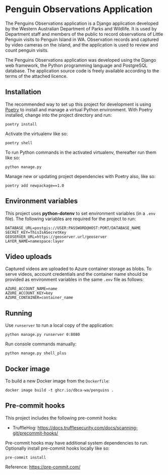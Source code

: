 # Penguin Observations Application

The Penguins Observations application is a Django application developed
by the Western Australian Department of Parks and Wildlife. It is used
by Department staff and members of the public to record observations of
Little Penguin visits to Penguin Island in WA. Observation records and
captured by video cameras on the island, and the application is used to
review and count penguin visits.

The Penguins Observations application was developed using the Django web
framework, the Python programming language and PostgreSQL database. The
application source code is freely available according to the terms of
the attached licence.

## Installation

The recommended way to set up this project for development is using
[Poetry](https://python-poetry.org/docs/) to install and manage a virtual Python
environment. With Poetry installed, change into the project directory and run:

    poetry install

Activate the virtualenv like so:

    poetry shell

To run Python commands in the activated virtualenv, thereafter run them like so:

    python manage.py

Manage new or updating project dependencies with Poetry also, like so:

    poetry add newpackage==1.0

## Environment variables

This project uses **python-dotenv** to set environment variables (in a `.env` file).
The following variables are required for the project to run:

    DATABASE_URL=postgis://USER:PASSWORD@HOST:PORT/DATABASE_NAME
    SECRET_KEY=ThisIsASecretKey
    GEOSERVER_URL=https://geoserver.url/geoserver
    LAYER_NAME=namespace:layer

## Video uploads

Captured videos are uploaded to Azure container storage as blobs. To serve videos,
account credentials and the container name should be provided as environment variables
in the same `.env` file as follows:

    AZURE_ACCOUNT_NAME=name
    AZURE_ACCOUNT_KEY=key
    AZURE_CONTAINER=container_name

## Running

Use `runserver` to run a local copy of the application:

    python manage.py runserver 0:8080

Run console commands manually:

    python manage.py shell_plus

## Docker image

To build a new Docker image from the `Dockerfile`:

    docker image build -t ghcr.io/dbca-wa/penguins .

## Pre-commit hooks

This project includes the following pre-commit hooks:

- TruffleHog: <https://docs.trufflesecurity.com/docs/scanning-git/precommit-hooks/>

Pre-commit hooks may have additional system dependencies to run. Optionally
install pre-commit hooks locally like so:

    pre-commit install

Reference: <https://pre-commit.com/>
